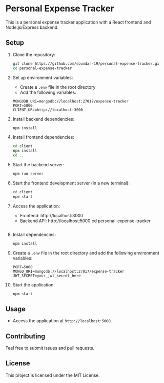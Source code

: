# Personal Expense Tracker

This is a personal expense tracker application with a React frontend and Node.js/Express backend.

## Setup

1. Clone the repository:
    ```bash
    git clone https://github.com/soundar-19/personal-expense-tracker.git
    cd personal-expense-tracker
    ```

2. Set up environment variables:
    - Create a `.env` file in the root directory
    - Add the following variables:
    ```
    MONGODB_URI=mongodb://localhost:27017/expense-tracker
    PORT=5000
    CLIENT_URL=http://localhost:3000
    ```

3. Install backend dependencies:
    ```bash
    npm install
    ```

4. Install frontend dependencies:
    ```bash
    cd client
    npm install
    cd ..
    ```

5. Start the backend server:
    ```bash
    npm run server
    ```

6. Start the frontend development server (in a new terminal):
    ```bash
    cd client
    npm start
    ```

7. Access the application:
    - Frontend: http://localhost:3000
    - Backend API: http://localhost:5000
    cd personal-expense-tracker
    ```

2. Install dependencies:
    ```bash
    npm install
    ```

3. Create a `.env` file in the root directory and add the following environment variables:
    ```properties
    PORT=5000
    MONGO_URI=mongodb://localhost:27017/expense-tracker
    JWT_SECRET=your_jwt_secret_here
    ```

4. Start the application:
    ```bash
    npm start
    ```

## Usage

- Access the application at `http://localhost:5000`.

## Contributing

Feel free to submit issues and pull requests.

## License

This project is licensed under the MIT License.
